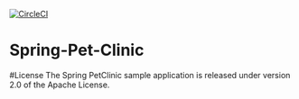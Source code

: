 
[![CircleCI](https://circleci.com/gh/OrlandoMalo/spring-pet-clinic/tree/main.svg?style=svg&circle-token=c067d79370489a6cc4e0f4f774efa0fa9a70b03c)](https://circleci.com/gh/OrlandoMalo/spring-pet-clinic/tree/main)
# Spring-Pet-Clinic

#License
The Spring PetClinic sample application is released under version 2.0 of the Apache License.
